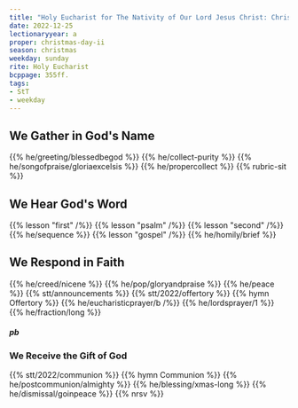 ```yaml
---
title: "Holy Eucharist for The Nativity of Our Lord Jesus Christ: Christmas Day"
date: 2022-12-25
lectionaryyear: a
proper: christmas-day-ii
season: christmas
weekday: sunday
rite: Holy Eucharist
bcppage: 355ff.
tags:
- StT
- weekday
---
```


## We Gather in God's Name
{{% he/greeting/blessedbegod %}}
{{% he/collect-purity %}}
{{% he/songofpraise/gloriaexcelsis %}}
{{% he/propercollect %}}
{{% rubric-sit %}}

## We Hear God's Word
{{% lesson "first" /%}}
{{% lesson "psalm" /%}}
{{% lesson "second" /%}}
{{% he/sequence %}}
{{% lesson "gospel" /%}}
{{% he/homily/brief %}}

## We Respond in Faith
{{% he/creed/nicene %}}
{{% he/pop/gloryandpraise %}}
{{% he/peace %}}
{{% stt/announcements %}}
{{% stt/2022/offertory %}}
{{% hymn Offertory %}}
{{% he/eucharisticprayer/b /%}}
{{% he/lordsprayer/1 %}}
{{% he/fraction/long %}}

##### pb
### We Receive the Gift of God
{{% stt/2022/communion %}}
{{% hymn Communion %}}
{{% he/postcommunion/almighty %}}
{{% he/blessing/xmas-long %}}
{{% he/dismissal/goinpeace %}}
{{% nrsv %}}

